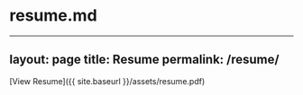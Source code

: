 # resume.md
---
layout: page
title: Resume
permalink: /resume/
---

[View Resume]({{ site.baseurl }}/assets/resume.pdf)
